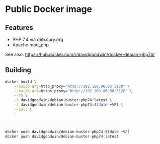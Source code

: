 # Public Docker image

## Features 

 * PHP 7.4 via deb.sury.org
 * Apache mod\_php
 
See also: https://hub.docker.com/r/davidgoodwin/docker-debian-php74/

## Building

```bash
docker build \
    --build-arg=http_proxy="http://192.168.86.66:3128" \
    --build-arg=https_proxy="http://192.168.86.66:3128" \
    --rm \
    -t davidgoodwin/debian-buster-php74:latest \
    -t davidgoodwin/debian-buster-php74:$(date +%F) \
    --pull \
    .



docker push davidgoodwin/debian-buster-php74:$(date +%F)
docker push davidgoodwin/debian-buster-php74:latest
```

